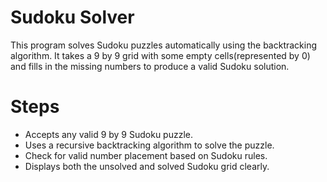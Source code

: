 # Sudoku Solver

This program solves Sudoku puzzles automatically using the backtracking algorithm.
It takes a 9 by 9 grid with some empty cells(represented by 0) and fills in the missing numbers to produce a valid Sudoku solution.

# Steps
- Accepts any valid 9 by 9 Sudoku puzzle.
- Uses a recursive backtracking algorithm to solve the puzzle.
- Check for valid number placement based on Sudoku rules.
- Displays both the unsolved and solved Sudoku grid clearly.
